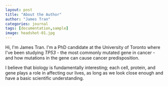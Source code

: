 ```yaml
---
layout: post
title: "About the Author"
author: "James Tran"
categories: journal
tags: [documentation,sample]
image: headshot-01.jpg
---
```


Hi, I'm James Tran. I'm a PhD candidate at the University of Toronto where I've been studying *TP53* - the most commonly mutated gene in cancer - and how mutations in the gene can cause cancer predisposition.

I believe that biology is fundamentally interesting; each cell, protein, and gene plays a role in affecting our lives, as long as we look close enough and have a basic scientific understanding.
